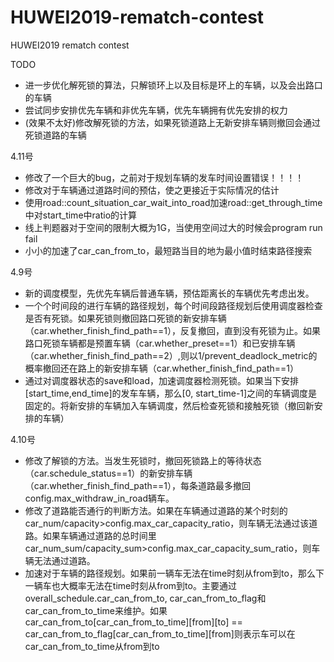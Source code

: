 # HUWEI2019-rematch-contest
HUWEI2019 rematch contest

TODO<br>
* 进一步优化解死锁的算法，只解锁环上以及目标是环上的车辆，以及会出路口的车辆
* 尝试同步安排优先车辆和非优先车辆，优先车辆拥有优先安排的权力
* (效果不太好)修改解死锁的方法，如果死锁道路上无新安排车辆则撤回会通过死锁道路的车辆

4.11号<br>
* 修改了一个巨大的bug，之前对于规划车辆的发车时间设置错误！！！！
* 修改对于车辆通过道路时间的预估，使之更接近于实际情况的估计
* 使用road::count_situation_car_wait_into_road加速road::get_through_time中对start_time中ratio的计算
* 线上判题器对于空间的限制大概为1G，当使用空间过大的时候会program run fail
* 小小的加速了car_can_from_to，最短路当目的地为最小值时结束路径搜索

4.9号<br>
* 新的调度模型，先优先车辆后普通车辆，预估距离长的车辆优先考虑出发。
* 一个个时间段的进行车辆的路径规划，每个时间段路径规划后使用调度器检查是否有死锁。如果死锁则撤回路口死锁的新安排车辆（car.whether_finish_find_path==1），反复撤回，直到没有死锁为止。如果路口死锁车辆都是预置车辆（car.whether_preset==1）和已安排车辆（car.whether_finish_find_path==2）,则以1/prevent_deadlock_metric的概率撤回还在路上的新安排车辆（car.whether_finish_find_path==1）
* 通过对调度器状态的save和load，加速调度器检测死锁。如果当下安排[start_time,end_time]的发车车辆，那么[0, start_time-1]之间的车辆调度是固定的。将新安排的车辆加入车辆调度，然后检查死锁和接触死锁（撤回新安排的车辆）

4.10号<br>
* 修改了解锁的方法。当发生死锁时，撤回死锁路上的等待状态（car.schedule_status==1）的新安排车辆（car.whether_finish_find_path==1），每条道路最多撤回config.max_withdraw_in_road辆车。
* 修改了道路能否通行的判断方法。如果在车辆通过道路的某个时刻的car_num/capacity>config.max_car_capacity_ratio，则车辆无法通过该道路。如果车辆通过道路的总时间里car_num_sum/capacity_sum>config.max_car_capacity_sum_ratio，则车辆无法通过道路。
* 加速对于车辆的路径规划。如果前一辆车无法在time时刻从from到to，那么下一辆车也大概率无法在time时刻从from到to。主要通过overall_schedule.car_can_from_to, car_can_from_to_flag和car_can_from_to_time来维护。如果car_can_from_to[car_can_from_to_time][from][to] == car_can_from_to_flag[car_can_from_to_time][from]则表示车可以在car_can_from_to_time从from到to
